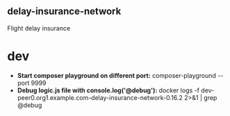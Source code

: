 ## delay-insurance-network

Flight delay insurance

# dev

- __Start composer playground on different port:__
composer-playground --port 9999
- __Debug logic.js file with console.log('@debug'):__
docker logs -f dev-peer0.org1.example.com-delay-insurance-network-0.16.2 2>&1 | grep @debug


